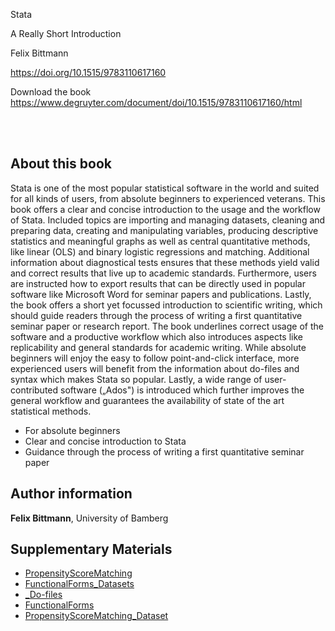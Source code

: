 Stata

A Really Short Introduction

Felix Bittmann

https://doi.org/10.1515/9783110617160

Download the book <https://www.degruyter.com/document/doi/10.1515/9783110617160/html>


<br>
<br>


## About this book



Stata is one of the most popular statistical software in the world and suited for all kinds of users, from absolute beginners to experienced veterans. This book offers a clear and concise introduction to the usage and the workflow of Stata. Included topics are importing and managing datasets, cleaning and preparing data, creating and manipulating variables, producing descriptive statistics and meaningful graphs as well as central quantitative methods, like linear (OLS) and binary logistic regressions and matching. Additional information about diagnostical tests ensures that these methods yield valid and correct results that live up to academic standards. Furthermore, users are instructed how to export results that can be directly used in popular software like Microsoft Word for seminar papers and publications. Lastly, the book offers a short yet focussed introduction to scientific writing, which should guide readers through the process of writing a first quantitative seminar paper or research report. The book underlines correct usage of the software and a productive workflow which also introduces aspects like replicability and general standards for academic writing. While absolute beginners will enjoy the easy to follow point-and-click interface, more experienced users will benefit from the information about do-files and syntax which makes Stata so popular. Lastly, a wide range of user-contributed software („Ados") is introduced which further improves the general workflow and guarantees the availability of state of the art statistical methods.





- For absolute beginners
- Clear and concise introduction to Stata
- Guidance through the process of writing a first quantitative seminar paper



## Author information

**Felix Bittmann**, University of Bamberg

## Supplementary Materials

- [ PropensityScoreMatching](https://www.degruyter.com/publication/isbn/9783110617160/downloadAsset/9783110617160_PropensityScoreMatching.pdf)
- [ FunctionalForms_Datasets](https://www.degruyter.com/publication/isbn/9783110617160/downloadAsset/9783110617160_FunctionalForms_Datasets.zip)
- [ _Do-files](https://www.degruyter.com/publication/isbn/9783110617160/downloadAsset/9783110617160__Do-files.zip)
- [ FunctionalForms](https://www.degruyter.com/publication/isbn/9783110617160/downloadAsset/9783110617160_FunctionalForms.pdf)
- [ PropensityScoreMatching_Dataset](https://www.degruyter.com/publication/isbn/9783110617160/downloadAsset/9783110617160_PropensityScoreMatching_Dataset.zip)
